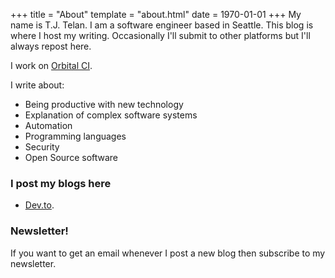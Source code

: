 +++
title = "About"
template = "about.html"
date = 1970-01-01
+++
My name is T.J. Telan. I am a software engineer based in Seattle. This blog is where I host my writing. Occasionally I'll submit to other platforms but I'll always repost here.

I work on [Orbital CI](https://github.com/orbitalci/orbital).

I write about:

* Being productive with new technology 
* Explanation of complex software systems
* Automation
* Programming languages
* Security
* Open Source software

### I post my blogs here 
* [Dev.to](https://dev.to/tjtelan).

### Newsletter!

If you want to get an email whenever I post a new blog then subscribe to my newsletter.

<!-- In the about.html template, I have the newsletter form included after here. -->